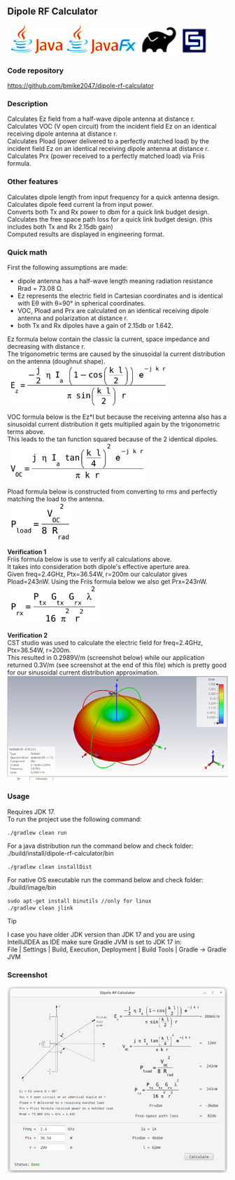 Dipole RF Calculator
--
![](assets/images/logo2.png)

### Code repository
<a href="https://github.com/bmike2047/dipole-rf-calculator">https://github.com/bmike2047/dipole-rf-calculator</a>

### Description
Calculates Ez field from a half-wave dipole antenna at distance r.<br/>
Calculates VOC (V open circuit) from the incident field Ez on an identical receiving dipole antenna at distance r. <br/>
Calculates Pload (power delivered to a perfectly matched load) by the incident field Ez on an identical receiving dipole antenna at distance r. <br/>
Calculates Prx (power received to a perfectly matched load) via Friis formula.

### Other features
Calculates dipole length from input frequency for a quick antenna design.<br/>
Calculates dipole feed current Ia from input power.<br/>
Converts both Tx and Rx power to dbm for a quick link budget design.<br/>
Calculates the free space path loss for a quick link budget design. (this includes both Tx and Rx 2.15db gain)<br/>
Computed results are displayed in engineering format.<br/>

### Quick math
First the following assumptions are made:
* dipole antenna has a half-wave length meaning radiation resistance Rrad = 73.08 &#937;.
* Ez represents the electric field in Cartesian coordinates  and is identical with E&#952; with &#952;=90&#176; in spherical coordinates.
* VOC, Pload and Prx are calculated on an identical receiving dipole antenna and polarization at distance r.
* both Tx and Rx dipoles have a gain of 2.15db or 1.642.

Ez formula below contain the classic Ia current, space impedance and decreasing with distance r.<br>
The trigonometric terms are caused by the sinusoidal Ia current distribution on the antenna (doughnut shape).<br>
<img src="assets/images/half-dipole2.gif" width="370px">
<br/>

VOC formula below is the Ez*l but because the receiving antenna also has a sinusoidal current distribution it gets multiplied again by the trigonometric terms above.<br/>
This leads to the tan function squared because of the 2 identical dipoles.<br/>
<img src="assets/images/half-dipole3.gif" width="320px">
<br/>

Pload formula below is constructed from converting to rms and perfectly matching the load to the antenna.<br/>
<img src="assets/images/half-dipole4.gif" width="150px">
<br/>

**Verification 1**<br/>
Friis formula below is use to verify all calculations above.<br/>
It takes into consideration both dipole's effective aperture area.<br/>
Given freq=2.4GHz, Ptx=36.54W, r=200m our calculator gives Pload=243nW. Using the Friis formula below we also get Prx=243nW.<br> 
<img src="assets/images/half-dipole5.gif" width="210px">
<br/>

**Verification 2**<br/>
CST studio was used to calculate the electric field for freq=2.4GHz, Ptx=36.54W, r=200m.<br/>
This resulted in 0.2989V/m (screenshot below) while our application returned 0.3V/m (see screenshot at the end of this file) which is pretty good for our sinusoidal current distribution approximation.<br/>
![](assets/images/cst.png)
<br/>

### Usage
Requires JDK 17.<br/>
To run the project use the following command:<br/>
```
./gradlew clean run
```
For a java distribution run the command below and check folder: ./build/install/dipole-rf-calculator/bin<br/>
```
./gradlew clean installDist
```
For native OS executable run the command below and check folder: ./build/image/bin
```
sudo apt-get install binutils //only for linux
./gradlew clean jlink 
```

> [!TIP]
> I case you have older JDK version than JDK 17 and you are using IntelliJIDEA as IDE make sure Gradle JVM is set to JDK 17 in:<br/>
> File | Settings | Build, Execution, Deployment | Build Tools | Gradle  -> Gradle JVM

### Screenshot
![](assets/images/screenshot1.png)
